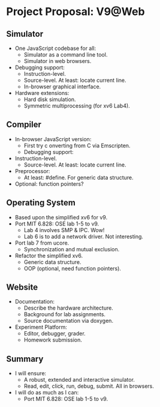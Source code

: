 # Project Proposal: V9@Web

## Simulator

- One JavaScript codebase for all:
  - Simulator as a command line tool.
  - Simulator in web browsers.
- Debugging support:
  - Instruction-level.
  - Source-level. At least: locate current line.
  - In-browser graphical interface.
- Hardware extensions:
  - Hard disk simulation.
  - Symmetric multiprocessing (for xv6 Lab4).

## Compiler

- In-browser JavaScript version:
  - First try c	onverting from C via Emscripten.
  - Debugging support:
- Instruction-level.
  - Source-level. At least: locate current line.
- Preprocessor:
  - At least: #define. For generic data structure.
- Optional: function pointers?

## Operating System

- Based upon the simplified xv6 for v9.
- Port MIT 6.828: OSE lab 1-5 to v9.
  - Lab 4 involves SMP & IPC. Wow!
  - Lab 6 is to add a network driver. Not interesting.
- Port lab 7 from ucore.
  - Synchronization and mutual exclusion.
- Refactor the simplified xv6.
  - Generic data structure.
  - OOP (optional, need function pointers).

## Website

- Documentation:
  - Describe the hardware architecture.
  - Background for lab assignments.
  - Source documentation via doxygen.
- Experiment Platform:
  - Editor, debugger, grader.
  - Homework submission.
  
## Summary

- I will ensure:
  - A robust, extended and interactive simulator.
  - Read, edit, click, run, debug, submit. All in browsers.
- I will do as much as I can:
  - Port MIT 6.828: OSE lab 1-5 to v9.
